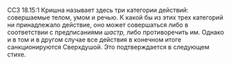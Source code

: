 ССЗ 18.15:1	Кришна называет здесь три категории действий: совершаемые телом, умом и речью. К какой бы из этих трех категорий ни принадлежало действие, оно может совершаться либо в соответствии с предписаниями _шастр,_ либо противоречить им. Однако и в том и в другом случае все действия в конечном итоге санкционируются Сверхдушой. Это подтверждается в следующем стихе.